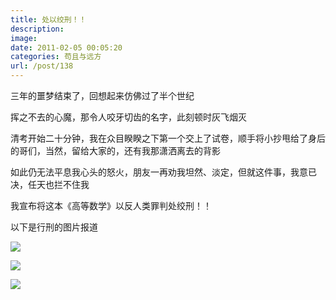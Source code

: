 ```yaml
---
title: 处以绞刑！！
description: 
image: 
date: 2011-02-05 00:05:20
categories: 苟且与远方
url: /post/138
---
```


三年的噩梦结束了，回想起来仿佛过了半个世纪

挥之不去的心魔，那令人咬牙切齿的名字，此刻顿时灰飞烟灭

清考开始二十分钟，我在众目睽睽之下第一个交上了试卷，顺手将小抄甩给了身后的哥们，当然，留给大家的，还有我那潇洒离去的背影

如此仍无法平息我心头的怒火，朋友一再劝我坦然、淡定，但就这件事，我意已决，任天也拦不住我

我宣布将这本《高等数学》以反人类罪判处绞刑！！

以下是行刑的图片报道

![](https://cdn.victor42.work/posts/2011-02/02-05/1.jpg)

![](https://cdn.victor42.work/posts/2011-02/02-05/2.jpg)

![](https://cdn.victor42.work/posts/2011-02/02-05/3.jpg)